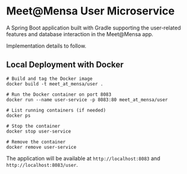# Meet@Mensa User Microservice

A Spring Boot application built with Gradle supporting the user-related features and database interaction in the Meet@Mensa app.

Implementation details to follow.

## Local Deployment with Docker
```
# Build and tag the Docker image
docker build -t meet_at_mensa/user .   

# Run the Docker container on port 8083
docker run --name user-service -p 8083:80 meet_at_mensa/user   

# List running containers (if needed) 
docker ps                             

# Stop the container     
docker stop user-service

# Remove the container     
docker remove user-service
```

The application will be available at `http://localhost:8083` and `http://localhost:8083/user`.